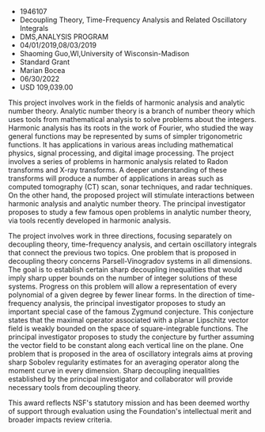 
* 1946107
* Decoupling Theory, Time-Frequency Analysis and Related Oscillatory Integrals
* DMS,ANALYSIS PROGRAM
* 04/01/2019,08/03/2019
* Shaoming Guo,WI,University of Wisconsin-Madison
* Standard Grant
* Marian Bocea
* 06/30/2022
* USD 109,039.00

This project involves work in the fields of harmonic analysis and analytic
number theory. Analytic number theory is a branch of number theory which uses
tools from mathematical analysis to solve problems about the integers. Harmonic
analysis has its roots in the work of Fourier, who studied the way general
functions may be represented by sums of simpler trigonometric functions. It has
applications in various areas including mathematical physics, signal processing,
and digital image processing. The project involves a series of problems in
harmonic analysis related to Radon transforms and X-ray transforms. A deeper
understanding of these transforms will produce a number of applications in areas
such as computed tomography (CT) scan, sonar techniques, and radar techniques.
On the other hand, the proposed project will stimulate interactions between
harmonic analysis and analytic number theory. The principal investigator
proposes to study a few famous open problems in analytic number theory, via
tools recently developed in harmonic analysis.

The project involves work in three directions, focusing separately on decoupling
theory, time-frequency analysis, and certain oscillatory integrals that connect
the previous two topics. One problem that is proposed in decoupling theory
concerns Parsell-Vinogradov systems in all dimensions. The goal is to establish
certain sharp decoupling inequalities that would imply sharp upper bounds on the
number of integer solutions of these systems. Progress on this problem will
allow a representation of every polynomial of a given degree by fewer linear
forms. In the direction of time-frequency analysis, the principal investigator
proposes to study an important special case of the famous Zygmund conjecture.
This conjecture states that the maximal operator associated with a planar
Lipschitz vector field is weakly bounded on the space of square-integrable
functions. The principal investigator proposes to study the conjecture by
further assuming the vector field to be constant along each vertical line on the
plane. One problem that is proposed in the area of oscillatory integrals aims at
proving sharp Sobolev regularity estimates for an averaging operator along the
moment curve in every dimension. Sharp decoupling inequalities established by
the principal investigator and collaborator will provide necessary tools from
decoupling theory.

This award reflects NSF's statutory mission and has been deemed worthy of
support through evaluation using the Foundation's intellectual merit and broader
impacts review criteria.
